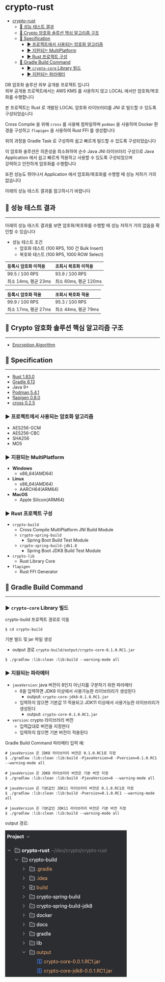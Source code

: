 # crypto-rust

<!-- TOC -->
* [crypto-rust](#crypto-rust)
  * [🚦 성능 테스트 결과](#-성능-테스트-결과)
  * [🚦 Crypto 암호화 솔루션 핵심 알고리즘 구조](#-crypto-암호화-솔루션-핵심-알고리즘-구조)
  * [🚦 Specification](#-specification)
    * [► 프로젝트에서 사용되는 암호화 알고리즘](#-프로젝트에서-사용되는-암호화-알고리즘)
    * [► 지원되는 MultiPlatform](#-지원되는-multiplatform)
    * [► Rust 프로젝트 구성](#-rust-프로젝트-구성)
  * [🚦 Gradle Build Command](#-gradle-build-command)
    * [► `crypto-core` Library 빌드](#-crypto-core-library-빌드)
    * [► 지원되는 파라메터](#-지원되는-파라메터)
<!-- TOC -->

DB 암호화 솔루션 외부 공개용 프로젝트 입니다  
외부 공개용 프로젝트에서는 AWS KMS 를 사용하지 않고 LOCAL 에서만 암호화/복호화를 수행합니다

본 프로젝트는 Rust 로 개발된 LOCAL 암호화 라이브러리를 JNI 로 빌드할 수 있도록 구성되었습니다

Cross Compile 을 위해 `cross` 를 사용해 컴파일하며 `podman` 을 사용하여 Docker 환경을 구성하고 `flapigen` 을 사용하여 Rust FFI 를 생성합니다

위의 과정을 Gradle Task 로 구성하여 쉽고 빠르게 빌드할 수 있도록 구성되었습니다

이 암호화 솔루션은 의존성을 최소화하여 순수 Java JNI 라이브러리 구성으로 Java Application 에서 쉽고 빠르게 적용하고 사용할 수 있도록 구성되었으며   
강력하고 안전하게 암호화를 수행합니다

또한 성능도 뛰어나서 Application 에서 암호화/복호화를 수행할 때 성능 저하가 거의 없습니다

아래의 성능 테스트 결과를 참고하시기 바랍니다

## 🚦 성능 테스트 결과

---

아래의 성능 테스트 결과를 보면 암호화/복호화를 수행할 때 성능 저하가 거의 없음을 확인할 수 있습니다

- 성능 테스트 조건
  - 암호화 테스트 (100 RPS, 100 건 Bulk Insert)
  - 복호화 테스트 (100 RPS, 1000 ROW Select)

| 등록시 암호화 미적용      | 조회시 복호화 미적용       |
|:-----------------|:------------------|
| 99.5 / 100 RPS   | 93.9 / 100 RPS    |
| 최소 14ms, 평균 23ms | 최소 60ms, 평균 120ms |

| 등록시 암호화 적용       | 조회시 복호화 적용       |
|:-----------------|:-----------------|
| 99.9 / 100 RPS   | 95.3 / 100 RPS   |
| 최소 17ms, 평균 27ms | 최소 44ms, 평균 79ms |


## 🚦 Crypto 암호화 솔루션 핵심 알고리즘 구조

---

- [Encryption Algorithm](docs/EncryptionAlgorithm.md)


## 🚦 Specification

---

- [Rust 1.83.0](https://www.rust-lang.org/)
- [Gradle 8.13](https://gradle.org/)
- Java 9+
- [Podman 5.4.1](https://podman.io/)
- [flapigen 0.8.0](https://github.com/Dushistov/flapigen-rs)
- [cross 0.2.5](https://github.com/cross-rs/cross)

### ► 프로젝트에서 사용되는 암호화 알고리즘

- AES256-GCM
- AES256-CBC
- SHA256
- MD5

### ► 지원되는 MultiPlatform

- **Windows**
    - x86_64(AMD64)
- **Linux**
    - x86_64(AMD64)
    - AARCH64(ARM64)
- **MacOS**
    - Apple Silicon(ARM64)

### ► Rust 프로젝트 구성

- `crypto-build`
    - Cross Compile MultiPlatform JNI Build Module
    - `crypto-spring-build`
      - Spring Boot Build Test Module
    - `crypto-spring-build-jdk1.8`
      - Spring Boot JDK8 Build Test Module
- `crypto-lib`
    - Rust Library Core
- `flapigen`
    - Rust FFI Generator

## 🚦 Gradle Build Command

---

### ► `crypto-core` Library 빌드

crypto-build 프로젝트 경로로 이동

```shell
$ cd crypto-build
```

기본 빌드 및 jar 파일 생성
- output 경로 `crypto-build/output/crypto-core-0.1.0.RC1.jar`

```shell
$ ./gradlew :lib:clean :lib:build --warning-mode all
```

### ► 지원되는 파라메터

- `javaVersion`: java 버전이 8인지 아닌지를 구분하기 위한 파라메터
  - 8을 입력하면 JDK8 이상에서 사용가능한 라이브러리가 생성된다
    - output: `crypto-core-jdk8-0.1.0.RC1.jar`
  - 입력하지 않으면 기본값 11 적용되고 JDK11 이상에서 사용가능한 라이브러리가 생성된다
    - output: `crypto-core-0.1.0.RC1.jar`
- `version`: crypto 라이브러리 버전
  - 입력값대로 버전을 지정한다
  - 입력하지 않으면 기본 버전이 적용된다


Gradle Build Command 파라메터 입력 예:

```shell
# javaVersion 은 JDK8 라이브러리 버전은 0.1.0.RC1로 지정
$ ./gradlew :lib:clean :lib:build -PjavaVersion=8 -Pversion=0.1.0.RC1 --warning-mode all

# javaVersion 은 JDK8 라이브러리 버전은 기본 버전 지정
$ ./gradlew :lib:clean :lib:build -PjavaVersion=8 --warning-mode all

# javaVersion 은 기본값인 JDK11 라이브러리 버전은 0.1.0.RC1로 지정
$ ./gradlew :lib:clean :lib:build -Pversion=0.1.0.RC1 --warning-mode all

# javaVersion 은 기본값인 JDK11 라이브러리 버전은 기본 버전 지정
$ ./gradlew :lib:clean :lib:build --warning-mode all
```

output 경로:

![output](docs/assets/img1.png)